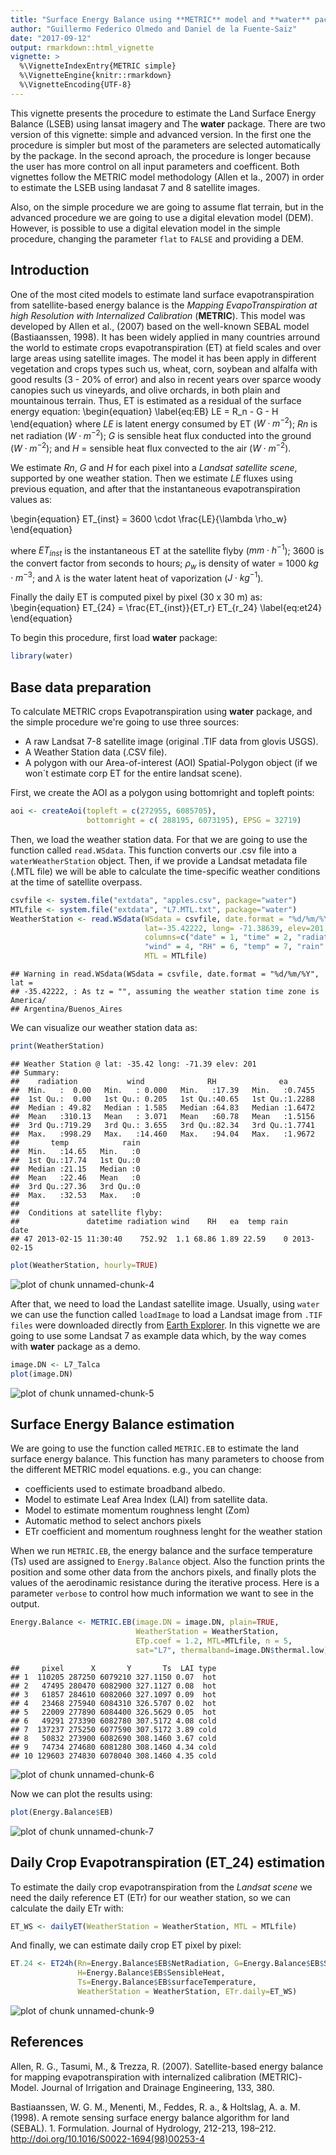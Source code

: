 ```yaml
---
title: "Surface Energy Balance using **METRIC** model and **water** package: 1. *simple procedure*"
author: "Guillermo Federico Olmedo and Daniel de la Fuente-Saiz"
date: "2017-09-12"
output: rmarkdown::html_vignette
vignette: >
  %\VignetteIndexEntry{METRIC simple}
  %\VignetteEngine{knitr::rmarkdown}
  %\VignetteEncoding{UTF-8}
---
```


This vignette presents the procedure to estimate the Land Surface Energy Balance (LSEB) using lansat imagery and The
**water** package. There are two version of this vignette: simple and advanced version. In the first one the procedure is simpler but most of the parameters are selected automatically by the package. In the second aproach, the procedure is longer because the user has more control on all input parameters and coefficent. Both vignettes follow the METRIC model methodology (Allen et la., 2007) in order to estimate the LSEB using landasat 7 and 8 satellite images. 

Also, on the simple procedure we are going to assume flat terrain, but in the advanced procedure we are going to use a digital elevation model (DEM). However, is possible to use a digital elevation model in the simple procedure, changing the parameter `flat` to `FALSE` and providing a DEM.

## Introduction

One of the most cited models to estimate land surface evapotranspiration from satellite-based energy balance is the *Mapping EvapoTranspiration at high Resolution with Internalized Calibration* (**METRIC**). This model was developed by Allen et al., (2007) based on the well-known SEBAL model (Bastiaanssen, 1998). It has been widely applied in many countries arround the world to estimate crops evapotranspiration (ET) at field scales and over large areas using satellite images. The model it has been apply in different vegetation and crops types such us, wheat, corn, soybean and alfalfa with good results (3 - 20% of error) and also in recent years over sparce woody canopies such us vineyards, and olive orchards, in both plain and mountainous terrain. Thus, ET is estimated as a residual of the surface energy equation:
\begin{equation}
\label{eq:EB}
LE = R_n - G - H
\end{equation}
where $LE$ is latent energy consumed by ET ($W \cdot m^{-2}$); $Rn$ is net radiation ($W \cdot m^{-2}$); $G$ is sensible heat flux conducted into the ground ($W \cdot m^{-2}$); and $H$ = sensible heat flux convected to the air ($W \cdot m^{-2}$).

We estimate $Rn$, $G$ and $H$ for each pixel into a *Landsat satellite scene*, supported by one weather station. Then we estimate $LE$ fluxes using previous equation, and after that the instantaneous evapotranspiration values as:

\begin{equation}
ET_{inst} = 3600 \cdot \frac{LE}{\lambda \rho_w}
\end{equation}

where $ET_{inst}$ is the instantaneous ET at the satellite flyby ($mm \cdot h^{-1}$); 3600 is the convert factor from seconds to hours; $\rho_w$ is density of water = 1000 $kg\cdot m^{-3}$; and $\lambda$ is the water latent heat of vaporization ($J\cdot kg^{-1}$).

Finally the daily ET is computed pixel by pixel (30 x 30 m) as:
\begin{equation}
ET_{24} = \frac{ET_{inst}}{ET_r} ET_{r\_24}
\label{eq:et24}
\end{equation}

To begin this procedure, first load **water** package: 


```r
library(water)
```

## Base data preparation

To calculate METRIC crops Evapotranspiration using **water** package, and the simple procedure we're going to use three sources:

- A raw Landsat 7-8 satellite image (original .TIF data from glovis USGS).
- A Weather Station data (.CSV file).
- A polygon with our Area-of-interest (AOI) Spatial-Polygon object (if we won`t estimate corp ET for the entire landsat scene).

First, we create the AOI as a polygon using bottomright and topleft points:

```r
aoi <- createAoi(topleft = c(272955, 6085705), 
                 bottomright = c( 288195, 6073195), EPSG = 32719)
```

Then, we load the weather station data. For that we are going to use the function called `read.WSdata`. This function converts our .csv file into a `waterWeatherStation` object. Then, if we provide a Landsat metadata file (.MTL file) we will be able to calculate the time-specific weather conditions at the time of satellite overpass.


```r
csvfile <- system.file("extdata", "apples.csv", package="water")
MTLfile <- system.file("extdata", "L7.MTL.txt", package="water")
WeatherStation <- read.WSdata(WSdata = csvfile, date.format = "%d/%m/%Y", 
                              lat=-35.42222, long= -71.38639, elev=201, height= 2.2,
                              columns=c("date" = 1, "time" = 2, "radiation" = 3,
                              "wind" = 4, "RH" = 6, "temp" = 7, "rain" = 8), 
                              MTL = MTLfile)
```

```
## Warning in read.WSdata(WSdata = csvfile, date.format = "%d/%m/%Y", lat =
## -35.42222, : As tz = "", assuming the weather station time zone is America/
## Argentina/Buenos_Aires
```

We can visualize our weather station data as: 

```r
print(WeatherStation)
```

```
## Weather Station @ lat: -35.42 long: -71.39 elev: 201 
## Summary:
##    radiation           wind              RH              ea        
##  Min.   :  0.00   Min.   : 0.000   Min.   :17.39   Min.   :0.7455  
##  1st Qu.:  0.00   1st Qu.: 0.205   1st Qu.:40.65   1st Qu.:1.2288  
##  Median : 49.82   Median : 1.585   Median :64.83   Median :1.6472  
##  Mean   :310.13   Mean   : 3.071   Mean   :60.78   Mean   :1.5156  
##  3rd Qu.:719.29   3rd Qu.: 3.655   3rd Qu.:82.34   3rd Qu.:1.7741  
##  Max.   :998.29   Max.   :14.460   Max.   :94.04   Max.   :1.9672  
##       temp            rain  
##  Min.   :14.65   Min.   :0  
##  1st Qu.:17.74   1st Qu.:0  
##  Median :21.15   Median :0  
##  Mean   :22.46   Mean   :0  
##  3rd Qu.:27.36   3rd Qu.:0  
##  Max.   :32.53   Max.   :0  
## 
##  Conditions at satellite flyby:
##               datetime radiation wind    RH   ea  temp rain       date
## 47 2013-02-15 11:30:40    752.92  1.1 68.86 1.89 22.59    0 2013-02-15
```

```r
plot(WeatherStation, hourly=TRUE)
```

![plot of chunk unnamed-chunk-4](figure/unnamed-chunk-4-1.png)


After that, we need to load the Landast satellite image. Usually, using `water` we can use the 
function called `loadImage` to load a Landsat image from `.TIF files` were downloaded directly
from [Earth Explorer](http://earthexplorer.usgs.gov/). In this vignette we are
going to use some Landsat 7 as example data which, by the way comes with **water** package as a demo.

```r
image.DN <- L7_Talca
plot(image.DN)
```

![plot of chunk unnamed-chunk-5](figure/unnamed-chunk-5-1.png)


## Surface Energy Balance estimation

We are going to use the function called `METRIC.EB` to estimate the land surface energy balance. This function has many parameters to choose from the different METRIC model equations. e.g., you can change:

- coefficients used to estimate broadband albedo.
- Model to estimate Leaf Area Index (LAI) from satellite data.
- Model to estimate momentum roughness lenght (Zom)
- Automatic method to select anchors pixels
- ETr coefficient and momentum roughness lenght for the weather station

When we run `METRIC.EB`, the energy balance and the surface temperature (Ts) used are assigned to `Energy.Balance` object. Also the function prints the position and some other data from the anchors pixels, and finally plots the values of the aerodinamic resistance during the iterative process. Here is a parameter `verbose` to control how much information we want to see in the output.


```r
Energy.Balance <- METRIC.EB(image.DN = image.DN, plain=TRUE, 
                            WeatherStation = WeatherStation, 
                            ETp.coef = 1.2, MTL=MTLfile, n = 5,
                            sat="L7", thermalband=image.DN$thermal.low)
```

```
##     pixel      X       Y       Ts  LAI type
## 1  110205 287250 6079210 327.1150 0.07  hot
## 2   47495 280470 6082900 327.1127 0.08  hot
## 3   61857 284610 6082060 327.1097 0.09  hot
## 4   23468 275940 6084310 326.5707 0.02  hot
## 5   22009 277890 6084400 326.5629 0.05  hot
## 6   49291 273390 6082780 307.5172 4.08 cold
## 7  137237 275250 6077590 307.5172 3.89 cold
## 8   50832 273900 6082690 308.1460 3.67 cold
## 9   74734 274680 6081280 308.1460 4.34 cold
## 10 129603 274830 6078040 308.1460 4.35 cold
```

![plot of chunk unnamed-chunk-6](figure/unnamed-chunk-6-1.png)

Now we can plot the results using:


```r
plot(Energy.Balance$EB)
```

![plot of chunk unnamed-chunk-7](figure/unnamed-chunk-7-1.png)

## Daily Crop Evapotranspiration (ET_24) estimation

To estimate the daily crop evapotranspiration from the *Landsat scene* we need the daily reference ET (ETr) for our weather station, so we can calculate the daily ETr with:


```r
ET_WS <- dailyET(WeatherStation = WeatherStation, MTL = MTLfile)
```

And finally, we can estimate daily crop ET pixel by pixel:


```r
ET.24 <- ET24h(Rn=Energy.Balance$EB$NetRadiation, G=Energy.Balance$EB$SoilHeat, 
               H=Energy.Balance$EB$SensibleHeat, 
               Ts=Energy.Balance$EB$surfaceTemperature, 
               WeatherStation = WeatherStation, ETr.daily=ET_WS)
```

![plot of chunk unnamed-chunk-9](figure/unnamed-chunk-9-1.png)

## References

Allen, R. G., Tasumi, M., & Trezza, R. (2007). Satellite-based energy balance for mapping evapotranspiration with internalized calibration (METRIC)-Model. Journal of Irrigation and Drainage Engineering, 133, 380.

Bastiaanssen, W. G. M., Menenti, M., Feddes, R. a., & Holtslag, A. a. M. (1998). A remote sensing surface energy balance algorithm for land (SEBAL). 1. Formulation. Journal of Hydrology, 212-213, 198–212. http://doi.org/10.1016/S0022-1694(98)00253-4
